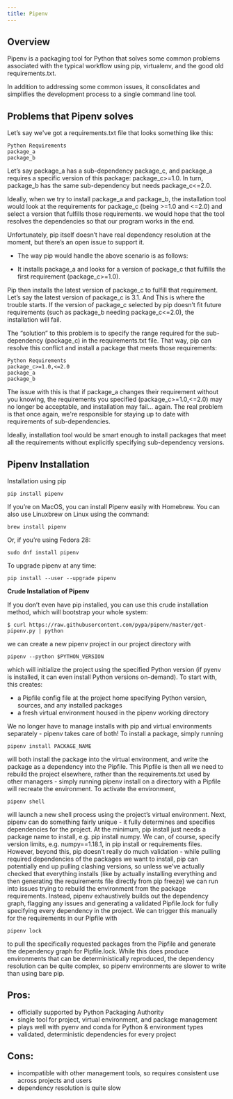 ```yaml
---
title: Pipenv
---
```



## **Overview**

Pipenv is a packaging tool for Python that solves some common problems associated with the typical workflow using pip, virtualenv, and the good old requirements.txt.

In addition to addressing some common issues, it consolidates and simplifies the development process to a single command line tool.

## **Problems that Pipenv solves**

Let’s say we've got a requirements.txt file that looks something like this:

```
Python Requirements
package_a
package_b
```
Let’s say package_a has a sub-dependency package_c, and package_a requires a specific version of this package: package_c>=1.0. In turn, package_b has the same sub-dependency but needs package_c<=2.0.

Ideally, when we try to install package_a and package_b, the installation tool would look at the requirements for package_c (being >=1.0 and <=2.0) and select a version that fulfills those requirements. we would hope that the tool resolves the dependencies so that our program works in the end.

Unfortunately, pip itself doesn’t have real dependency resolution at the moment, but there’s an open issue to support it.

* The way pip would handle the above scenario is as follows:

* It installs package_a and looks for a version of package_c that fulfills the first requirement (package_c>=1.0).

Pip then installs the latest version of package_c to fulfill that requirement. Let’s say the latest version of package_c is 3.1. And This is where the trouble starts.
If the version of package_c selected by pip doesn’t fit future requirements (such as package_b needing package_c<=2.0), the installation will fail.

The “solution” to this problem is to specify the range required for the sub-dependency (package_c) in the requirements.txt file. That way, pip can resolve this conflict and install a package that meets those requirements:
```
Python Requirements
package_c>=1.0,<=2.0
package_a
package_b
```
The issue with this is that if package_a changes their requirement without you knowing, the requirements you specified (package_c>=1.0,<=2.0) may no longer be acceptable, and installation may fail… again. The real problem is that once again, we're responsible for staying up to date with requirements of sub-dependencies.

Ideally, installation tool would be smart enough to install packages that meet all the requirements without explicitly specifying sub-dependency versions.

## **Pipenv Installation**

Installation using pip
```
pip install pipenv
```
If you’re on MacOS, you can install Pipenv easily with Homebrew. You can also use Linuxbrew on Linux using the command:
```
brew install pipenv
```
Or, if you’re using Fedora 28:
```
sudo dnf install pipenv
```
To upgrade pipenv at any time:
```
pip install --user --upgrade pipenv
```

**Crude Installation of Pipenv**

If you don’t even have pip installed, you can use this crude installation method, which will bootstrap your whole system:
```
$ curl https://raw.githubusercontent.com/pypa/pipenv/master/get-pipenv.py | python
```

we can create a new pipenv project in our project directory with
```
pipenv --python $PYTHON_VERSION
```
which will initialize the project using the specified Python version (if pyenv is installed, it can even install Python versions on-demand). To start with, this creates:

* a Pipfile config file at the project home specifying Python version, sources, and any installed packages
* a fresh virtual environment housed in the pipenv working directory

We no longer have to manage installs with pip and virtual environments separately - pipenv takes care of both! To install a package, simply running
```
pipenv install PACKAGE_NAME
```
will both install the package into the virtual environment, and write the package as a dependency into the Pipfile. This Pipfile is then all we need to rebuild the project elsewhere, rather than the requirements.txt used by other managers - simply running pipenv install on a directory with a Pipfile will recreate the environment. To activate the environment,
```
pipenv shell
```
will launch a new shell process using the project’s virtual environment.
Next, pipenv can do something fairly unique - it fully determines and specifies dependencies for the project. At the minimum, pip install just needs a package name to install, e.g. pip install numpy. We can, of course, specify version limits, e.g. numpy==1.18.1, in pip install or requirements files. However, beyond this, pip doesn’t really do much validation - while pulling required dependencies of the packages we want to install, pip can potentially end up pulling clashing versions, so unless we’ve actually checked that everything installs (like by actually installing everything and then generating the requirements file directly from pip freeze) we can run into issues trying to rebuild the environment from the package requirements. Instead, pipenv exhaustively builds out the dependency graph, flagging any issues and generating a validated Pipfile.lock for fully specifying every dependency in the project. We can trigger this manually for the requirements in our Pipfile with
```
pipenv lock
```
to pull the specifically requested packages from the Pipfile and generate the dependency graph for Pipfile.lock. While this does produce environments that can be deterministically reproduced, the dependency resolution can be quite complex, so pipenv environments are slower to write than using bare pip.

## **Pros:**

* officially supported by Python Packaging Authority
* single tool for project, virtual environment, and package management
* plays well with pyenv and conda for Python & environment types
* validated, deterministic dependencies for every project

## **Cons:**

* incompatible with other management tools, so requires consistent use across projects and users
* dependency resolution is quite slow